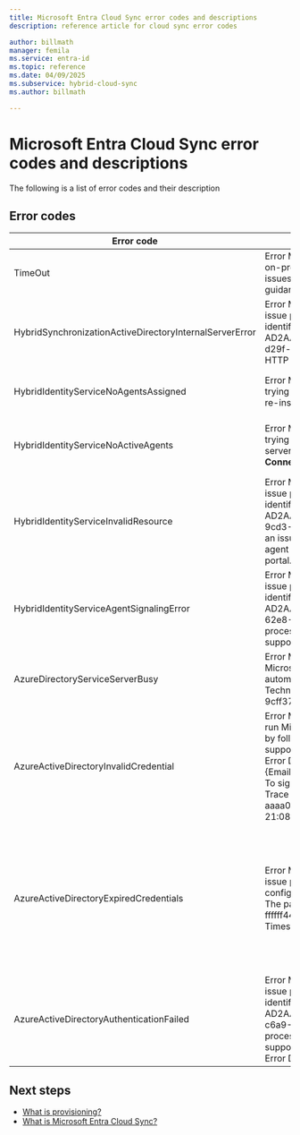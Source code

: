```yaml
---
title: Microsoft Entra Cloud Sync error codes and descriptions
description: reference article for cloud sync error codes

author: billmath
manager: femila
ms.service: entra-id
ms.topic: reference
ms.date: 04/09/2025
ms.subservice: hybrid-cloud-sync
ms.author: billmath

---
```


# Microsoft Entra Cloud Sync error codes and descriptions
The following is a list of error codes and their description


## Error codes

|Error code|Details|Scenario|Resolution|
|-----|-----|-----|-----|
|TimeOut|Error Message: We've detected a request timeout error when contacting the on-premises agent and synchronizing your configuration. For additional issues related to your cloud sync agent, please see our troubleshooting guidance.|Request to HIS timed out. Current Timeout value is 10 minutes.|See our [troubleshooting guidance](how-to-troubleshoot.md)|
|HybridSynchronizationActiveDirectoryInternalServerError|Error Message: We were unable to process this request at this point. If this issue persists, please contact support and provide the following job identifier: AD2AADProvisioning.30b500eaf9c643b2b78804e80c1421fe.5c291d3c-d29f-4570-9d6b-f0c2fa3d5926. Additional details: Processing of the HTTP request resulted in an exception. |Couldn't process the parameters received in SCIM request to a Search request.|Please see the HTTP response returned by the 'Response' property of this exception for details.|
|HybridIdentityServiceNoAgentsAssigned|Error Message: We're unable to find an active agent for the domain you're trying to sync. Please check to see if the agents have been removed. If so, re-install the agent again.|There are no agents running. Probably agents have been removed. Register a new agent.|"In this case, you won't see any agent assigned to the domain in portal.|
|HybridIdentityServiceNoActiveAgents|Error Message: We're unable to find an active agent for the domain you're trying to sync. Please check to see if the agent is running by going to the server, where the agent is installed, and check to see if **Microsoft Entra Connect cloud sync agent** under Services is running.|"Agents aren't listening to the ServiceBus endpoint. [The agent is behind a firewall that doesn't allow connections to service bus](~/identity/app-proxy/application-proxy-configure-connectors-with-proxy-servers.md#use-the-outbound-proxy-server)|
|HybridIdentityServiceInvalidResource|Error Message: We were unable to process this request at this point. If this issue persists, please contact support and provide the following job identifier: AD2AADProvisioning.3a2a0d8418f34f54a03da5b70b1f7b0c.d583d090-9cd3-4d0a-aee6-8d666658c3e9. Additional details: There seems to be an issue with your cloud sync setup. Please re-register your cloud sync agent on your on-premises AD domain and restart configuration from portal.|The resource name must be set so HIS knows which agent to contact.|Please re-register your cloud sync agent on your on-premises AD domain and restart configuration from portal.|
|HybridIdentityServiceAgentSignalingError|Error Message: We were unable to process this request at this point. If this issue persists, please contact support and provide the following job identifier: AD2AADProvisioning.92d2e8750f37407fa2301c9e52ad7e9b.efb835ef-62e8-42e3-b495-18d5272eb3f9. Additional details: We were unable to process this request at this point. If this issue persists, please contact support with Job ID (from status pane of your configuration).|Service Bus isn't able to send a message to the agent. Could be an outage in service bus, or the agent isn't responsive.|If this issue persists, please contact support with Job ID (from status pane of your configuration).|
|AzureDirectoryServiceServerBusy|Error Message: An error occurred. Error Code: 81. Error Description: Microsoft Entra ID is currently busy. This operation will be retried automatically. If this issue persists for more than 24 hours, contact Technical Support. Tracking ID: 8a4ab3b5-3664-4278-ab64-9cff37fd3f4f Server Name:|Microsoft Entra ID is currently busy.|If this issue persists for more than 24 hours, contact Technical Support.|
|AzureActiveDirectoryInvalidCredential|Error Message: We found an issue with the service account that is used to run Microsoft Entra Cloud Sync. You can repair the cloud service account by following the instructions at [here](./how-to-troubleshoot.md). If the error persists, please contact support with Job ID (from status pane of your configuration). Additional Error Details: CredentialsInvalid AADSTS50034: The user account {EmailHidden} doesn't exist in the skydrive365.onmicrosoft.com directory. To sign into this application, the account must be added to the directory. Trace ID: 0000aaaa-11bb-cccc-dd22-eeeeee333333 Correlation ID: aaaa0000-bb11-2222-33cc-444444dddddd Timestamp: 2021-01-12 21:08:29Z |This error is thrown when the sync service account ADToAADSyncServiceAccount doesn't exist in the tenant. It can be due to accidental deletion of the account.|Use [Repair-AADCloudSyncToolsAccount](reference-powershell.md#repair-aadcloudsynctoolsaccount) to fix the service account.|
|AzureActiveDirectoryExpiredCredentials|Error Message: We were unable to process this request at this point. If this issue persists, please contact support with Job ID (from status pane of your configuration). Additional Error Details: CredentialsExpired AADSTS50055: The password is expired. Trace ID: 1111bbbb-22cc-dddd-ee33-ffffff444444 Correlation ID: aaaa0000-bb11-2222-33cc-444444dddddd Timestamp: 2021-01-12 20:59:31Z | Response status code doesn't indicate success: 401 (Unauthorized).<br> Azure AD Sync service account credentials are expired.|You can repair the cloud service account by following the instructions at https://go.microsoft.com/fwlink/?linkid=2150988. If the error persists, please contact support with Job ID (from status pane of your configuration). Additional Error Details: Your administrative Microsoft Entra tenant credentials were exchanged for an OAuth token that has since expired."|
|AzureActiveDirectoryAuthenticationFailed|Error Message: We were unable to process this request at this point. If this issue persists, please contact support and provide the following job identifier: AD2AADProvisioning.60b943e88f234db2b887f8cb91dee87c.707be0d2-c6a9-405d-a3b9-de87761dc3ac. Additional details: We were unable to process this request at this point. If this issue persists, please contact support with Job ID (from status pane of your configuration). Additional Error Details: UnexpectedError.|Unknown error.|If this issue persists, please contact support with Job ID (from status pane of your configuration).|

## Next steps 

- [What is provisioning?](../what-is-provisioning.md)
- [What is Microsoft Entra Cloud Sync?](what-is-cloud-sync.md)

